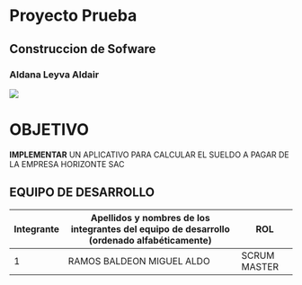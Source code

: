 # Proyecto Prueba
## Construccion de Sofware
### Aldana Leyva Aldair
![](/ExamenFinal/src/ImagenProyecto.jpg)

# OBJETIVO
**IMPLEMENTAR** UN APLICATIVO PARA CALCULAR EL SUELDO A PAGAR DE LA EMPRESA HORIZONTE SAC
## EQUIPO DE DESARROLLO
Integrante | Apellidos y nombres de los integrantes del equipo de desarrollo (ordenado alfabéticamente) | ROL
---------- | ------------------------------------------------------------------------------------------ | ---
1 | RAMOS BALDEON MIGUEL ALDO	| SCRUM MASTER
